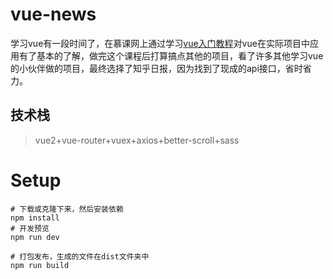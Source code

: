 # vue-news

学习vue有一段时间了，在慕课网上通过学习[vue入门教程](https://coding.imooc.com/class/91.html)对vue在实际项目中应用有了基本的了解，做完这个课程后打算搞点其他的项目，看了许多其他学习vue的小伙伴做的项目，最终选择了知乎日报，因为找到了现成的api接口，省时省力。

## 技术栈

> vue2+vue-router+vuex+axios+better-scroll+sass

<!-- ## 未解决问题：
1. 首页轮播图参数设为loop: true时，向前滑动到最后一张图点击不能跳转链接

## 后续实现功能
1. 主题页上拉加载数据(获取不到数据)
2. 页面切换滑动效果
3. 消息页面、设置页面 -->

# Setup

    # 下载或克隆下来，然后安装依赖
    npm install
    # 开发预览
    npm run dev
    
    # 打包发布，生成的文件在dist文件夹中
    npm run build
